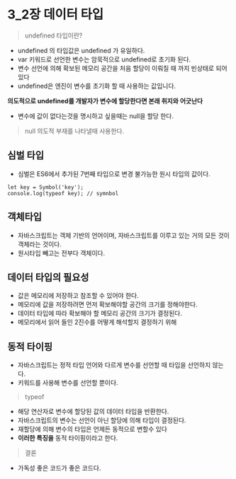 # 3_2장 데이터 타입

> undefined 타입이란?

- undefined 의 타입값은 undefined 가 유일하다.
- var 키워드로 선언한 변수는 암묵적으로 undefined로 초기화 된다.
- 변수 선언에 의해 확보된 메모리 공간을 처음 할당이 이뤄질 때 까지 빈상태로 되어있다
- undefined은 엔진이 변수를 초기화 할 때 사용하는 값입니다.

**의도적으로 undefined를 개발자가 변수에 할당한다면 본래 취지와 어긋난다**
- 변수에 값이 없다는것을 명시하고 싶을때는 null을 할당 한다.

> null 의도적 부재를 나타낼때 사용한다.

## 심벌 타입
- 심벌은 ES6에서 추가된 7번째 타입으로 변경 불가능한 원시 타입의 값이다.
```
let key = Symbol('key');
console.log(typeof key); // symnbol
```

## 객체타입 
- 자바스크립트는 객체 기반의 언어이며, 자바스크립트를 이루고 있는 거의 모든 것이 객체라는 것이다.
- 원시타입 빼고는 전부다 객체이다.

## 데이터 타입의 필요성
- 값은 메모리에 저장하고 참조할 수 있어야 한다.
- 메모리에 값을 저장하려면 먼저 확보해야할 공간의 크기를 정해야한다.
- 데이터 타입에 따라 확보해야 할 메모리 공간의 크기가 결정된다.
- 메모리에서 읽어 들인 2진수를 어떻게 해석할지 결정하기 위해

## 동적 타이핑
- 자바스크립트는 정적 타입 언어와 다르게 변수를 선언할 때 타입을 선언하지 않는다.
- 키워드를 사용해 변수를 선언할 뿐이다.

> typeof
- 해당 연산자로 변수에 할당된 값의 데이터 타입을 반환한다.
- 자바스크립트의 변수는 선언이 아닌 할당에 의해 타입이 결정된다.
- 재할당에 의해 변수의 타입은 언제든 동적으로 변할수 있다 
- **이러한 특징을** 동적 타이핑이라고 한다.

> 결론

- 가독성 좋은 코드가 좋은 코드다.

